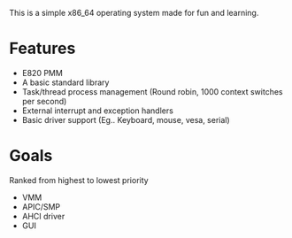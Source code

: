 This is a simple x86_64 operating system made for fun and learning.

# Features

  - E820 PMM
  - A basic standard library
  - Task/thread process management (Round robin, 1000 context switches per second)
  - External interrupt and exception handlers
  - Basic driver support (Eg.. Keyboard, mouse, vesa, serial)

# Goals
  Ranked from highest to lowest priority 

  - VMM 
  - APIC/SMP
  - AHCI driver
  - GUI
